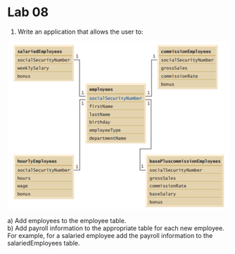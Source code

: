 # Lab 08

1. Write an application that allows the user to:

![ER Diagram](markdown/ER.png)

a) Add employees to the employee table.<br/>
b) Add payroll information to the appropriate table for each new employee. For example,
for a salaried employee add the payroll information to the salariedEmployees table.